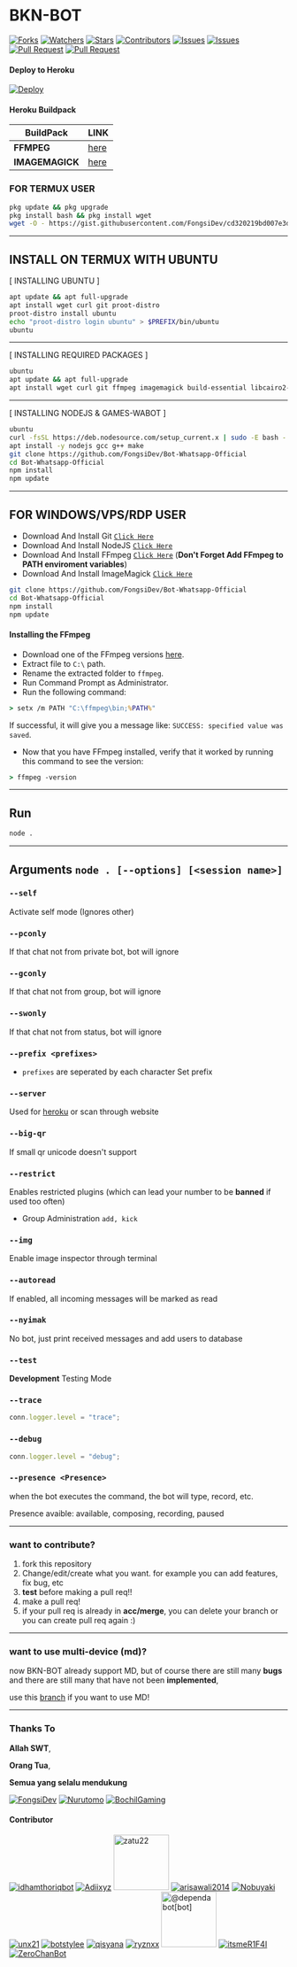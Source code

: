# BKN-BOT

<a href="https://github.com/FongsiDev/Bot-Whatsapp-Official/network/members"><img title="Forks" src="https://img.shields.io/github/forks/FongsiDev/Bot-Whatsapp-Official?label=Forks&color=blue&style=flat-square"></a>
<a href="https://github.com/FongsiDev/Bot-Whatsapp-Official/watchers"><img title="Watchers" src="https://img.shields.io/github/watchers/FongsiDev/Bot-Whatsapp-Official?label=Watchers&color=green&style=flat-square"></a>
<a href="https://github.com/FongsiDev/Bot-Whatsapp-Official/stargazers"><img title="Stars" src="https://img.shields.io/github/stars/FongsiDev/Bot-Whatsapp-Official?label=Stars&color=yellow&style=flat-square"></a>
<a href="https://github.com/FongsiDev/Bot-Whatsapp-Official/graphs/contributors"><img title="Contributors" src="https://img.shields.io/github/contributors/FongsiDev/Bot-Whatsapp-Official?label=Contributors&color=blue&style=flat-square"></a>
<a href="https://github.com/FongsiDev/Bot-Whatsapp-Official/issues"><img title="Issues" src="https://img.shields.io/github/issues/FongsiDev/Bot-Whatsapp-Official?label=Issues&color=success&style=flat-square"></a>
<a href="https://github.com/FongsiDev/Bot-Whatsapp-Official/issues?q=is%3Aissue+is%3Aclosed"><img title="Issues" src="https://img.shields.io/github/issues-closed/FongsiDev/Bot-Whatsapp-Official?label=Issues&color=red&style=flat-square"></a>
<a href="https://github.com/FongsiDev/Bot-Whatsapp-Official/pulls"><img title="Pull Request" src="https://img.shields.io/github/issues-pr/FongsiDev/Bot-Whatsapp-Official?label=PullRequest&color=success&style=flat-square"></a>
<a href="https://github.com/FongsiDev/Bot-Whatsapp-Official/pulls?q=is%3Apr+is%3Aclosed"><img title="Pull Request" src="https://img.shields.io/github/issues-pr-closed/FongsiDev/Bot-Whatsapp-Official?label=PullRequest&color=red&style=flat-square"></a>

#### Deploy to Heroku

[![Deploy](https://www.herokucdn.com/deploy/button.svg)](https://heroku.com/deploy?template=https://github.com/FongsiDev/Bot-Whatsapp-Official)

#### Heroku Buildpack

| BuildPack       | LINK                                                                  |
| --------------- | --------------------------------------------------------------------- |
| **FFMPEG**      | [here](https://github.com/jonathanong/heroku-buildpack-ffmpeg-latest) |
| **IMAGEMAGICK** | [here](https://github.com/DuckyTeam/heroku-buildpack-imagemagick)     |

### FOR TERMUX USER

```bash
pkg update && pkg upgrade
pkg install bash && pkg install wget
wget -O - https://gist.githubusercontent.com/FongsiDev/cd320219bd007e3d4488e2061da90c08/raw/073ea976ed057522e5afd62b26ce750575f48969/install2.sh | bash
```

---

## INSTALL ON TERMUX WITH UBUNTU

[ INSTALLING UBUNTU ]

```bash
apt update && apt full-upgrade
apt install wget curl git proot-distro
proot-distro install ubuntu
echo "proot-distro login ubuntu" > $PREFIX/bin/ubuntu
ubuntu
```

---

[ INSTALLING REQUIRED PACKAGES ]

```bash
ubuntu
apt update && apt full-upgrade
apt install wget curl git ffmpeg imagemagick build-essential libcairo2-dev libpango1.0-dev libjpeg-dev libgif-dev librsvg2-dev dbus-x11 ffmpeg2theora ffmpegfs ffmpegthumbnailer ffmpegthumbnailer-dbg ffmpegthumbs libavcodec-dev libavcodec-extra libavcodec-extra58 libavdevice-dev libavdevice58 libavfilter-dev libavfilter-extra libavfilter-extra7 libavformat-dev libavformat58 libavifile-0.7-bin libavifile-0.7-common libavifile-0.7c2 libavresample-dev libavresample4 libavutil-dev libavutil56 libpostproc-dev libpostproc55 graphicsmagick graphicsmagick-dbg graphicsmagick-imagemagick-compat graphicsmagick-libmagick-dev-compat groff imagemagick-6.q16hdri imagemagick-common libchart-gnuplot-perl libgraphics-magick-perl libgraphicsmagick++-q16-12 libgraphicsmagick++1-dev
```

---

[ INSTALLING NODEJS & GAMES-WABOT ]

```bash
ubuntu
curl -fsSL https://deb.nodesource.com/setup_current.x | sudo -E bash -
apt install -y nodejs gcc g++ make
git clone https://github.com/FongsiDev/Bot-Whatsapp-Official
cd Bot-Whatsapp-Official
npm install
npm update
```

---

## FOR WINDOWS/VPS/RDP USER

- Download And Install Git [`Click Here`](https://git-scm.com/downloads)
- Download And Install NodeJS [`Click Here`](https://nodejs.org/en/download)
- Download And Install FFmpeg [`Click Here`](https://ffmpeg.org/download.html) (**Don't Forget Add FFmpeg to PATH enviroment variables**)
- Download And Install ImageMagick [`Click Here`](https://imagemagick.org/script/download.php)

```bash
git clone https://github.com/FongsiDev/Bot-Whatsapp-Official
cd Bot-Whatsapp-Official
npm install
npm update
```

#### Installing the FFmpeg

- Download one of the FFmpeg versions [here](https://ffmpeg.org/download.html).
- Extract file to `C:\` path.
- Rename the extracted folder to `ffmpeg`.
- Run Command Prompt as Administrator.
- Run the following command:

```cmd
> setx /m PATH "C:\ffmpeg\bin;%PATH%"
```

If successful, it will give you a message like:
`SUCCESS: specified value was saved`.

- Now that you have FFmpeg installed, verify that it worked by running this command to see the version:

```cmd
> ffmpeg -version
```

---

## Run

```bash
node .
```

---

## Arguments `node . [--options] [<session name>]`

### `--self`

Activate self mode (Ignores other)

### `--pconly`

If that chat not from private bot, bot will ignore

### `--gconly`

If that chat not from group, bot will ignore

### `--swonly`

If that chat not from status, bot will ignore

### `--prefix <prefixes>`

- `prefixes` are seperated by each character
  Set prefix

### `--server`

Used for [heroku](https://heroku.com/) or scan through website

### `--big-qr`

If small qr unicode doesn't support

### `--restrict`

Enables restricted plugins (which can lead your number to be **banned** if used too often)

- Group Administration `add, kick`

### `--img`

Enable image inspector through terminal

### `--autoread`

If enabled, all incoming messages will be marked as read

### `--nyimak`

No bot, just print received messages and add users to database

### `--test`

**Development** Testing Mode

### `--trace`

```js
conn.logger.level = "trace";
```

### `--debug`

```js
conn.logger.level = "debug";
```

### `--presence <Presence>`

when the bot executes the command, the bot will type, record, etc.

Presence avaible: available, composing, recording, paused

---

### want to contribute?

1. fork this repository
2. Change/edit/create what you want. for example you can add features, fix bug, etc
3. **test** before making a pull req!!
4. make a pull req!
5. if your pull req is already in **acc/merge**, you can delete your branch or you can create pull req again :)

---

### want to use multi-device (md)?

now BKN-BOT already support MD, but of course there are still many **bugs** and there are still many that have not been **implemented**,

use this [branch](https://github.com/FongsiDev/Bot-Whatsapp-Official/tree/multi-device) if you want to use MD!

---

### Thanks To

**Allah SWT**,

**Orang Tua**,

**Semua yang selalu mendukung**

[![FongsiDev](https://github.com/FongsiDev.png?size=100)](https://github.com/FongsiDev)
[![Nurutomo](https://github.com/Nurutomo.png?size=100)](https://github.com/Nurutomo)
[![BochilGaming](https://github.com/BochilGaming.png?size=100)](https://github.com/BochilGaming)

#### Contributor

[![idhamthoriqbot](https://github.com/idhamthoriqbot.png?size=100)](https://github.com/idhamthoriqbot)
[![Adiixyz](https://github.com/Adiixyz.png?size=100)](https://github.com/Adiixyz)
<a href="https://github.com/zatu22"><img src="https://github.com/zatu22.png" width="100" height="100" alt="zatu22"/></a>
[![arisawali2014](https://github.com/arisawali2014.png?size=100)](https://github.com/arisawali2014)
[![Nobuyaki](https://github.com/Nobuyaki.png?size=100)](https://github.com/Nobuyaki)
[![unx21](https://github.com/unx21.png?size=100)](https://github.com/unx21)
[![botstylee](https://github.com/botstylee.png?size=100)](https://github.com/botstylee)
[![qisyana](https://github.com/qisyana.png?size=100)](https://github.com/qisyana)
[![ryznxx](https://github.com/ryznxx.png?size=100)](https://github.com/ryznxx)
<a href="https://github.com/apps/dependabot"><img src="https://avatars.githubusercontent.com/in/29110?v=4" width="100" height="100" alt="@dependabot[bot]"/></a>
[![itsmeR1F4I](https://github.com/itsmeR1F4I.png?size=100)](https://github.com/itsmeR1F4I)
[![ZeroChanBot](https://github.com/ZeroChanBot.png?size=100)](https://github.com/ZeroChanBot)
